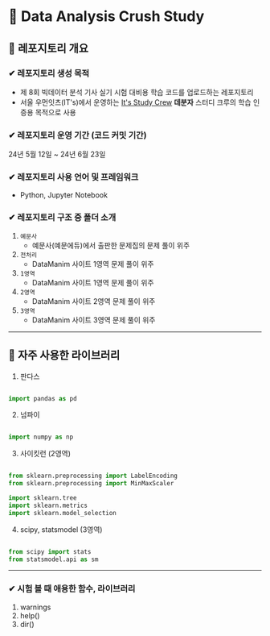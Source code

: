 # 💯 Data Analysis Crush Study

## 📍 레포지토리 개요

### ✔ 레포지토리 생성 목적

- 제 8회 빅데이터 분석 기사 실기 시험 대비용 학습 코드를 업로드하는 레포지토리
- 서울 우먼잇츠(IT's)에서 운영하는 [It's Study Crew](https://www.notion.so/1-IT-s-Study-Crew-e7b5dcdb68804bbb81708b3ecfca01e3?pvs=21) **데분자** 스터디 크루의 학습 인증용 목적으로 사용

### ✔ 레포지토리 운영 기간 (코드 커밋 기간)

24년 5월 12일 ~ 24년 6월 23일

### ✔ 레포지토리 사용 언어 및 프레임워크

- Python, Jupyter Notebook

### ✔ 레포지토리 구조 중 폴더 소개

1. `예문사`
    - 예문사(예문에듀)에서 출판한 문제집의 문제 풀이 위주
2. `전처리`
    - DataManim 사이트 1영역 문제 풀이 위주
3. `1영역`
    - DataManim 사이트 1영역 문제 풀이 위주
4. `2영역`
    - DataManim 사이트 2영역 문제 풀이 위주
5. `3영역`
    - DataManim 사이트 3영역 문제 풀이 위주

---

## 📍 자주 사용한 라이브러리

1. 판다스

```python

import pandas as pd

```

2. 넘파이

```python

import numpy as np

```

3. 사이킷런 (2영역)

```python

from sklearn.preprocessing import LabelEncoding
from sklearn.preprocessing import MinMaxScaler

import sklearn.tree
import sklearn.metrics
import sklearn.model_selection

```

4. scipy, statsmodel (3영역)

```python

from scipy import stats
from statsmodel.api as sm

```

---

### ✔ 시험 볼 때 애용한 함수, 라이브러리

1. warnings
2. help()
3. dir()
